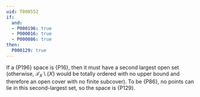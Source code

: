```yaml
---
uid: T000552
if:
  and:
  - P000196: true
  - P000016: true
  - P000086: true
then:
  P000129: true
---
```


If a {P196} space is {P16}, then it must have a second largest open set 
(otherwise, $\mathcal T_X\setminus\{X\}$ would be totally ordered with no upper bound and therefore an open cover with no finite subcover).
To be {P86}, no points can lie in this second-largest set, so the space is {P129}.
